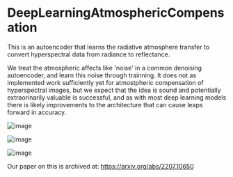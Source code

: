 # DeepLearningAtmosphericCompensation
This is an autoencoder that learns the radiative atmosphere transfer to convert hyperspectral data from radiance to reflectance.

We treat the atmospheric affects like 'noise' in a common denoising autoencoder, and learn this noise through trainning.  It does not as implemented work sufficiently yet for atmostpheric compensation of hyperspectral images, but we expect that the idea is sound and potentially extraorinarily valuable is successful, and as with most deep learning models there is likely improvements to the architecture that can cause leaps forward in accuracy.  

![image](https://user-images.githubusercontent.com/51686251/180453646-198c14dc-73a7-400e-9ddd-8281ea568735.png=250x250)

![image](https://user-images.githubusercontent.com/51686251/180453866-7a164f7f-6440-4028-b79b-c10ee607479d.png)

![image](https://user-images.githubusercontent.com/51686251/180454007-815c3277-0924-4123-bc2f-9fd23c244ab1.png)


Our paper on this is archived at: https://arxiv.org/abs/2207.10650
